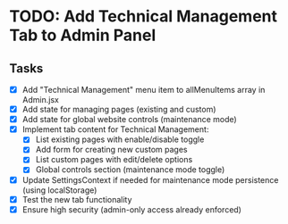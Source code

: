 # TODO: Add Technical Management Tab to Admin Panel

## Tasks
- [x] Add "Technical Management" menu item to allMenuItems array in Admin.jsx
- [x] Add state for managing pages (existing and custom)
- [x] Add state for global website controls (maintenance mode)
- [x] Implement tab content for Technical Management:
  - [x] List existing pages with enable/disable toggle
  - [x] Add form for creating new custom pages
  - [x] List custom pages with edit/delete options
  - [x] Global controls section (maintenance mode toggle)
- [x] Update SettingsContext if needed for maintenance mode persistence (using localStorage)
- [x] Test the new tab functionality
- [x] Ensure high security (admin-only access already enforced)
